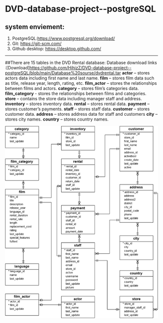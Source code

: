 #  DVD-database-project--postgreSQL

## system enviement:
1. PostgreSQL:https://www.postgresql.org/download/
2. Git: https://git-scm.com/
3. Github desktop: https://desktop.github.com/

---

##There are 15 tables in the DVD Rental database:
Database download links :[Download]https://github.com/HihizZ/DVD-database-project--postgreSQL/blob/main/Database%20sourse/dvdrental.tar
**actor** – stores actors data including first name and last name.
**film** – stores film data such as title, release year, length, rating, etc.
**film_actor** – stores the relationships between films and actors.
**category** – stores film’s categories data.
**film_category** - stores the relationships between films and categories.
**store** – contains the store data including manager staff and address.
**inventory** – stores inventory data.
**rental** – stores rental data.
**payment** – stores customer’s payments.
**staff** – stores staff data.
**customer** – stores customer data.
**address** – stores address data for staff and customers
**city** – stores city names.
**country** – stores country names.

![dvd rental database diagram](https://github.com/HihizZ/DVD-database-project--postgreSQL/blob/main/resourse/Photo/dvd-rental-sample-database-diagram.png)

